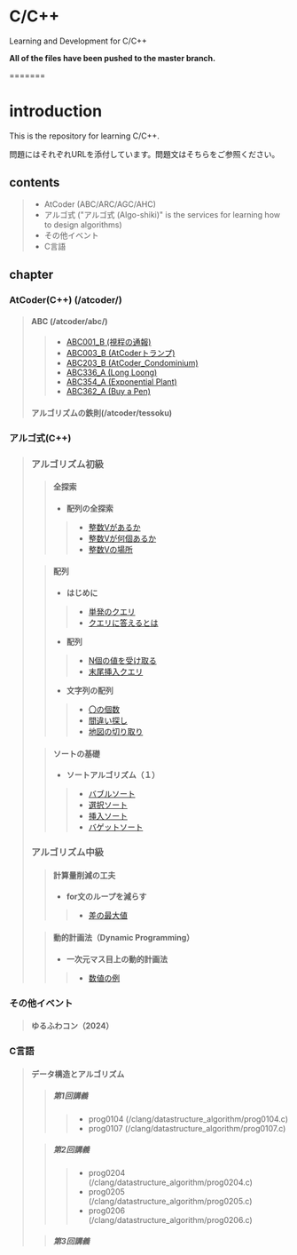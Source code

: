 
# C/C++

Learning and Development for C/C++

**All of the files have been pushed to the master branch.**

=======

# introduction

This is the repository for learning C/C++.

問題にはそれぞれURLを添付しています。問題文はそちらをご参照ください。

## contents
>
> - AtCoder (ABC/ARC/AGC/AHC)
> - アルゴ式 ("アルゴ式 (Algo-shiki)" is the services for learning how to design algorithms)
> - その他イベント
> - C言語

## chapter

### AtCoder(C++) (/atcoder/)
>
> #### **ABC** (/atcoder/abc/)
> >
> > - [ABC001_B (視程の通報)](https://atcoder.jp/contests/abc001/tasks/abc001_2)
> > - [ABC003_B (AtCoderトランプ)](https://atcoder.jp/contests/abc003/tasks/abc003_2)
> > - [ABC203_B (AtCoder_Condominium)](https://atcoder.jp/contests/abc203/tasks/abc203_b)
> > - [ABC336_A (Long Loong)](https://atcoder.jp/contests/abc336/tasks/abc336_a)
> > - [ABC354_A (Exponential Plant)](https://atcoder.jp/contests/abc354/tasks/abc354_a)
> > - [ABC362_A (Buy a Pen)](https://atcoder.jp/contests/abc362/tasks/abc362_a)
>
> #### **アルゴリズムの鉄則**(/atcoder/tessoku)

### アルゴ式(C++)

> ### **アルゴリズム初級**
> >
> > #### **全探索**
> > >
> > - **配列の全探索**
> > >
> > > - [整数Vがあるか](https://algo-method.com/tasks/209)
> > > - [整数Vが何個あるか](https://algo-method.com/tasks/210)
> > > - [整数Vの場所](https://algo-method.com/tasks/216)
>
> > #### **配列**
> > >
> > - **はじめに**
> > >
> > > - [単発のクエリ](https://algo-method.com/tasks/824)
> > > - [クエリに答えるとは](https://algo-method.com/tasks/825)
> > >
> > - **配列**
> > >
> > > - [N個の値を受け取る](https://algo-method.com/tasks/826)
> > > - [末尾挿入クエリ](https://algo-method.com/tasks/827)
> > >
> > - **文字列の配列**
> > >
> > > - [〇の個数](https://algo-method.com/courses/f102a001a27ba1cc)
> > > - [間違い探し](https://algo-method.com/tasks/687rPKt)
> > > - [地図の切り取り](https://algo-method.com/tasks/6726xTm)
>
> > #### **ソートの基礎**
> > >
> > - **ソートアルゴリズム（１）**
> > >
> > > - [バブルソート](https://algo-method.com/tasks/439)
> > > - [選択ソート](https://algo-method.com/tasks/440)
> > > - [挿入ソート](https://algo-method.com/tasks/441)
> > > - [バゲットソート](https://algo-method.com/tasks/447)
> >
> ### **アルゴリズム中級**
> > >
> > #### **計算量削減の工夫**
> > >
> > - **for文のループを減らす**
> > >
> > > - [差の最大値](https://algo-method.com/tasks/935hnBh)
>
> > #### **動的計画法（Dynamic Programming）**
> > >
> > - **一次元マス目上の動的計画法**
> > >
> > > - [数値の例](https://algo-method.com/tasks/302)

### **その他イベント**
>
> #### **ゆるふわコン（2024）**

### **C言語**
>
> #### **データ構造とアルゴリズム**
>
> > ##### **第1回講義**
> > >
> > > - prog0104 (/clang/datastructure_algorithm/prog0104.c)
> > > - prog0107 (/clang/datastructure_algorithm/prog0107.c)
>
> > ##### **第2回講義**
> > >
> > > - prog0204 (/clang/datastructure_algorithm/prog0204.c)
> > > - prog0205 (/clang/datastructure_algorithm/prog0205.c)
> > > - prog0206 (/clang/datastructure_algorithm/prog0206.c)
>
> > ##### **第3回講義**
